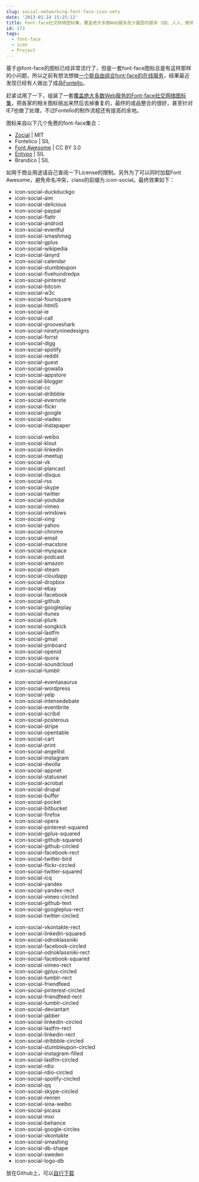 ```yaml
---
slug: social-networking-font-face-icon-sets
date: '2013-01-14 15:25:12'
title: Font-face社交网络图标集，覆盖绝大多数Web服务及少量国内服务（QQ、人人、微博等）
id: 173
tags:
  - font-face
  - icon
  - Project
---
```


基于@font-face的图标已经非常流行了，但是一套font-face图标总是有这样那样的小问题，所以之前有想法想做[一个能自由组合font-face的在线服务](https://plus.google.com/104171418568283484752/posts/YAxJqBswLw7)，结果最近发现已经有人做出了成品[Fontello](http://fontello.com/)。

赶紧试用了一下，组装了一套[覆盖绝大多数Web服务的Font-face社交网络图标集](http://avnpc.com/pages/social-networking-font-face-icon-sets)，把各家的相关图标挑出来然后去掉重复的，最终的成品整合的很好，甚至针对IE7也做了处理，不过Fontello的制作流程还有提高的余地。

图标来自以下几个免费的font-face集合：

- [Zocial](http://zocial.smcllns.com/) | MIT
- Fontelico | SIL
- [Font Awesome](http://fortawesome.github.com/Font-Awesome/) | CC BY 3.0
- [Entypo](http://www.entypo.com) | SIL
- Brandico | SIL

如用于商业用途请自己查阅一下License的限制。另外为了可以同时加载Font Awesome，避免命名冲突，class的前缀为.icon-social。最终效果如下：

<div class="row-fluid">
    <div class="span3">
		<ul class="the-icons unstyled">
			<li title="Code: 0x21"><i class="icon-social-duckduckgo"></i> <span class="i-name">icon-social-duckduckgo</span></li>
			<li title="Code: 0x22"><i class="icon-social-aim"></i> <span class="i-name">icon-social-aim</span></li>
			<li title="Code: 0x23"><i class="icon-social-delicious"></i> <span class="i-name">icon-social-delicious</span></li>
			<li title="Code: 0x24"><i class="icon-social-paypal"></i> <span class="i-name">icon-social-paypal</span></li>
			<li title="Code: 0x25"><i class="icon-social-flattr"></i> <span class="i-name">icon-social-flattr</span></li>
			<li title="Code: 0x26"><i class="icon-social-android"></i> <span class="i-name">icon-social-android</span></li>
			<li title="Code: 0x27"><i class="icon-social-eventful"></i> <span class="i-name">icon-social-eventful</span></li>
			<li title="Code: 0x2a"><i class="icon-social-smashmag"></i> <span class="i-name">icon-social-smashmag</span></li>
			<li title="Code: 0x2b"><i class="icon-social-gplus"></i> <span class="i-name">icon-social-gplus</span></li>
			<li title="Code: 0x2c"><i class="icon-social-wikipedia"></i> <span class="i-name">icon-social-wikipedia</span></li>
			<li title="Code: 0x2d"><i class="icon-social-lanyrd"></i> <span class="i-name">icon-social-lanyrd</span></li>
			<li title="Code: 0x2e"><i class="icon-social-calendar"></i> <span class="i-name">icon-social-calendar</span></li>
			<li title="Code: 0x2f"><i class="icon-social-stumbleupon"></i> <span class="i-name">icon-social-stumbleupon</span></li>
			<li title="Code: 0x30"><i class="icon-social-fivehundredpx"></i> <span class="i-name">icon-social-fivehundredpx</span></li>
			<li title="Code: 0x31"><i class="icon-social-pinterest"></i> <span class="i-name">icon-social-pinterest</span></li>
			<li title="Code: 0x32"><i class="icon-social-bitcoin"></i> <span class="i-name">icon-social-bitcoin</span></li>
			<li title="Code: 0x33"><i class="icon-social-w3c"></i> <span class="i-name">icon-social-w3c</span></li>
			<li title="Code: 0x34"><i class="icon-social-foursquare"></i> <span class="i-name">icon-social-foursquare</span></li>
			<li title="Code: 0x35"><i class="icon-social-html5"></i> <span class="i-name">icon-social-html5</span></li>
			<li title="Code: 0x36"><i class="icon-social-ie"></i> <span class="i-name">icon-social-ie</span></li>
			<li title="Code: 0x37"><i class="icon-social-call"></i> <span class="i-name">icon-social-call</span></li>
			<li title="Code: 0x38"><i class="icon-social-grooveshark"></i> <span class="i-name">icon-social-grooveshark</span></li>
			<li title="Code: 0x39"><i class="icon-social-ninetyninedesigns"></i> <span class="i-name">icon-social-ninetyninedesigns</span></li>
			<li title="Code: 0x3a"><i class="icon-social-forrst"></i> <span class="i-name">icon-social-forrst</span></li>
			<li title="Code: 0x3b"><i class="icon-social-digg"></i> <span class="i-name">icon-social-digg</span></li>
			<li title="Code: 0x3d"><i class="icon-social-spotify"></i> <span class="i-name">icon-social-spotify</span></li>
			<li title="Code: 0x3e"><i class="icon-social-reddit"></i> <span class="i-name">icon-social-reddit</span></li>
			<li title="Code: 0x3f"><i class="icon-social-guest"></i> <span class="i-name">icon-social-guest</span></li>
			<li title="Code: 0x40"><i class="icon-social-gowalla"></i> <span class="i-name">icon-social-gowalla</span></li>
			<li title="Code: 0x41"><i class="icon-social-appstore"></i> <span class="i-name">icon-social-appstore</span></li>
			<li title="Code: 0x42"><i class="icon-social-blogger"></i> <span class="i-name">icon-social-blogger</span></li>
			<li title="Code: 0x43"><i class="icon-social-cc"></i> <span class="i-name">icon-social-cc</span></li>
			<li title="Code: 0x44"><i class="icon-social-dribbble"></i> <span class="i-name">icon-social-dribbble</span></li>
			<li title="Code: 0x45"><i class="icon-social-evernote"></i> <span class="i-name">icon-social-evernote</span></li>
			<li title="Code: 0x46"><i class="icon-social-flickr"></i> <span class="i-name">icon-social-flickr</span></li>
			<li title="Code: 0x47"><i class="icon-social-google"></i> <span class="i-name">icon-social-google</span></li>
			<li title="Code: 0x48"><i class="icon-social-viadeo"></i> <span class="i-name">icon-social-viadeo</span></li>
			<li title="Code: 0x49"><i class="icon-social-instapaper"></i> <span class="i-name">icon-social-instapaper</span></li>
		</ul>
	</div>
	<div class="span3">
		<ul class="the-icons unstyled">
			<li title="Code: 0x4a"><i class="icon-social-weibo"></i> <span class="i-name">icon-social-weibo</span></li>
			<li title="Code: 0x4b"><i class="icon-social-klout"></i> <span class="i-name">icon-social-klout</span></li>
			<li title="Code: 0x4c"><i class="icon-social-linkedin"></i> <span class="i-name">icon-social-linkedin</span></li>
			<li title="Code: 0x4d"><i class="icon-social-meetup"></i> <span class="i-name">icon-social-meetup</span></li>
			<li title="Code: 0x4e"><i class="icon-social-vk"></i> <span class="i-name">icon-social-vk</span></li>
			<li title="Code: 0x50"><i class="icon-social-plancast"></i> <span class="i-name">icon-social-plancast</span></li>
			<li title="Code: 0x51"><i class="icon-social-disqus"></i> <span class="i-name">icon-social-disqus</span></li>
			<li title="Code: 0x52"><i class="icon-social-rss"></i> <span class="i-name">icon-social-rss</span></li>
			<li title="Code: 0x53"><i class="icon-social-skype"></i> <span class="i-name">icon-social-skype</span></li>
			<li title="Code: 0x54"><i class="icon-social-twitter"></i> <span class="i-name">icon-social-twitter</span></li>
			<li title="Code: 0x55"><i class="icon-social-youtube"></i> <span class="i-name">icon-social-youtube</span></li>
			<li title="Code: 0x56"><i class="icon-social-vimeo"></i> <span class="i-name">icon-social-vimeo</span></li>
			<li title="Code: 0x57"><i class="icon-social-windows"></i> <span class="i-name">icon-social-windows</span></li>
			<li title="Code: 0x58"><i class="icon-social-xing"></i> <span class="i-name">icon-social-xing</span></li>
			<li title="Code: 0x59"><i class="icon-social-yahoo"></i> <span class="i-name">icon-social-yahoo</span></li>
			<li title="Code: 0x5b"><i class="icon-social-chrome"></i> <span class="i-name">icon-social-chrome</span></li>
			<li title="Code: 0x5d"><i class="icon-social-email"></i> <span class="i-name">icon-social-email</span></li>
			<li title="Code: 0x5e"><i class="icon-social-macstore"></i> <span class="i-name">icon-social-macstore</span></li>
			<li title="Code: 0x5f"><i class="icon-social-myspace"></i> <span class="i-name">icon-social-myspace</span></li>
			<li title="Code: 0x60"><i class="icon-social-podcast"></i> <span class="i-name">icon-social-podcast</span></li>
			<li title="Code: 0x61"><i class="icon-social-amazon"></i> <span class="i-name">icon-social-amazon</span></li>
			<li title="Code: 0x62"><i class="icon-social-steam"></i> <span class="i-name">icon-social-steam</span></li>
			<li title="Code: 0x63"><i class="icon-social-cloudapp"></i> <span class="i-name">icon-social-cloudapp</span></li>
			<li title="Code: 0x64"><i class="icon-social-dropbox"></i> <span class="i-name">icon-social-dropbox</span></li>
			<li title="Code: 0x65"><i class="icon-social-ebay"></i> <span class="i-name">icon-social-ebay</span></li>
			<li title="Code: 0x66"><i class="icon-social-facebook"></i> <span class="i-name">icon-social-facebook</span></li>
			<li title="Code: 0x67"><i class="icon-social-github"></i> <span class="i-name">icon-social-github</span></li>
			<li title="Code: 0x68"><i class="icon-social-googleplay"></i> <span class="i-name">icon-social-googleplay</span></li>
			<li title="Code: 0x69"><i class="icon-social-itunes"></i> <span class="i-name">icon-social-itunes</span></li>
			<li title="Code: 0x6a"><i class="icon-social-plurk"></i> <span class="i-name">icon-social-plurk</span></li>
			<li title="Code: 0x6b"><i class="icon-social-songkick"></i> <span class="i-name">icon-social-songkick</span></li>
			<li title="Code: 0x6c"><i class="icon-social-lastfm"></i> <span class="i-name">icon-social-lastfm</span></li>
			<li title="Code: 0x6d"><i class="icon-social-gmail"></i> <span class="i-name">icon-social-gmail</span></li>
			<li title="Code: 0x6e"><i class="icon-social-pinboard"></i> <span class="i-name">icon-social-pinboard</span></li>
			<li title="Code: 0x6f"><i class="icon-social-openid"></i> <span class="i-name">icon-social-openid</span></li>
			<li title="Code: 0x71"><i class="icon-social-quora"></i> <span class="i-name">icon-social-quora</span></li>
			<li title="Code: 0x73"><i class="icon-social-soundcloud"></i> <span class="i-name">icon-social-soundcloud</span></li>
			<li title="Code: 0x74"><i class="icon-social-tumblr"></i> <span class="i-name">icon-social-tumblr</span></li>
		</ul>
	</div>
	<div class="span3">
		<ul class="the-icons unstyled">
			<li title="Code: 0x76"><i class="icon-social-eventasaurus"></i> <span class="i-name">icon-social-eventasaurus</span></li>
			<li title="Code: 0x77"><i class="icon-social-wordpress"></i> <span class="i-name">icon-social-wordpress</span></li>
			<li title="Code: 0x79"><i class="icon-social-yelp"></i> <span class="i-name">icon-social-yelp</span></li>
			<li title="Code: 0x7b"><i class="icon-social-intensedebate"></i> <span class="i-name">icon-social-intensedebate</span></li>
			<li title="Code: 0x7c"><i class="icon-social-eventbrite"></i> <span class="i-name">icon-social-eventbrite</span></li>
			<li title="Code: 0x7d"><i class="icon-social-scribd"></i> <span class="i-name">icon-social-scribd</span></li>
			<li title="Code: 0x7e"><i class="icon-social-posterous"></i> <span class="i-name">icon-social-posterous</span></li>
			<li title="Code: 0xa3"><i class="icon-social-stripe"></i> <span class="i-name">icon-social-stripe</span></li>
			<li title="Code: 0xc7"><i class="icon-social-opentable"></i> <span class="i-name">icon-social-opentable</span></li>
			<li title="Code: 0xc9"><i class="icon-social-cart"></i> <span class="i-name">icon-social-cart</span></li>
			<li title="Code: 0xd1"><i class="icon-social-print"></i> <span class="i-name">icon-social-print</span></li>
			<li title="Code: 0xd6"><i class="icon-social-angellist"></i> <span class="i-name">icon-social-angellist</span></li>
			<li title="Code: 0xdc"><i class="icon-social-instagram"></i> <span class="i-name">icon-social-instagram</span></li>
			<li title="Code: 0xe0"><i class="icon-social-dwolla"></i> <span class="i-name">icon-social-dwolla</span></li>
			<li title="Code: 0xe1"><i class="icon-social-appnet"></i> <span class="i-name">icon-social-appnet</span></li>
			<li title="Code: 0xe2"><i class="icon-social-statusnet"></i> <span class="i-name">icon-social-statusnet</span></li>
			<li title="Code: 0xe3"><i class="icon-social-acrobat"></i> <span class="i-name">icon-social-acrobat</span></li>
			<li title="Code: 0xe4"><i class="icon-social-drupal"></i> <span class="i-name">icon-social-drupal</span></li>
			<li title="Code: 0xe5"><i class="icon-social-buffer"></i> <span class="i-name">icon-social-buffer</span></li>
			<li title="Code: 0xe7"><i class="icon-social-pocket"></i> <span class="i-name">icon-social-pocket</span></li>
			<li title="Code: 0xe9"><i class="icon-social-bitbucket"></i> <span class="i-name">icon-social-bitbucket</span></li>
			<li title="Code: 0xe840"><i class="icon-social-firefox"></i> <span class="i-name">icon-social-firefox</span></li>
			<li title="Code: 0xe842"><i class="icon-social-opera"></i> <span class="i-name">icon-social-opera</span></li>
			<li title="Code: 0xf0d3"><i class="icon-social-pinterest-squared"></i> <span class="i-name">icon-social-pinterest-squared</span></li>
			<li title="Code: 0xf0d4"><i class="icon-social-gplus-squared"></i> <span class="i-name">icon-social-gplus-squared</span></li>
			<li title="Code: 0xe801"><i class="icon-social-github-squared"></i> <span class="i-name">icon-social-github-squared</span></li>
			<li title="Code: 0xf301"><i class="icon-social-github-circled"></i> <span class="i-name">icon-social-github-circled</span></li>
			<li title="Code: 0xe804"><i class="icon-social-facebook-rect"></i> <span class="i-name">icon-social-facebook-rect</span></li>
			<li title="Code: 0xe805"><i class="icon-social-twitter-bird"></i> <span class="i-name">icon-social-twitter-bird</span></li>
			<li title="Code: 0xf304"><i class="icon-social-flickr-circled"></i> <span class="i-name">icon-social-flickr-circled</span></li>
			<li title="Code: 0xe802"><i class="icon-social-twitter-squared"></i> <span class="i-name">icon-social-twitter-squared</span></li>
			<li title="Code: 0xe80c"><i class="icon-social-icq"></i> <span class="i-name">icon-social-icq</span></li>
			<li title="Code: 0xf305"><i class="icon-social-yandex"></i> <span class="i-name">icon-social-yandex</span></li>
			<li title="Code: 0xe80d"><i class="icon-social-yandex-rect"></i> <span class="i-name">icon-social-yandex-rect</span></li>
			<li title="Code: 0xf307"><i class="icon-social-vimeo-circled"></i> <span class="i-name">icon-social-vimeo-circled</span></li>
			<li title="Code: 0xe80a"><i class="icon-social-github-text"></i> <span class="i-name">icon-social-github-text</span></li>
			<li title="Code: 0xe809"><i class="icon-social-googleplus-rect"></i> <span class="i-name">icon-social-googleplus-rect</span></li>
			<li title="Code: 0xf30a"><i class="icon-social-twitter-circled"></i> <span class="i-name">icon-social-twitter-circled</span></li>
		</ul>
	</div>
	<div class="span3">
		<ul class="the-icons unstyled">
			<li title="Code: 0xe80e"><i class="icon-social-vkontakte-rect"></i> <span class="i-name">icon-social-vkontakte-rect</span></li>
			<li title="Code: 0xe800"><i class="icon-social-linkedin-squared"></i> <span class="i-name">icon-social-linkedin-squared</span></li>
			<li title="Code: 0xe80f"><i class="icon-social-odnoklassniki"></i> <span class="i-name">icon-social-odnoklassniki</span></li>
			<li title="Code: 0xf30d"><i class="icon-social-facebook-circled"></i> <span class="i-name">icon-social-facebook-circled</span></li>
			<li title="Code: 0xe810"><i class="icon-social-odnoklassniki-rect"></i> <span class="i-name">icon-social-odnoklassniki-rect</span></li>
			<li title="Code: 0xf30e"><i class="icon-social-facebook-squared"></i> <span class="i-name">icon-social-facebook-squared</span></li>
			<li title="Code: 0xe807"><i class="icon-social-vimeo-rect"></i> <span class="i-name">icon-social-vimeo-rect</span></li>
			<li title="Code: 0xf310"><i class="icon-social-gplus-circled"></i> <span class="i-name">icon-social-gplus-circled</span></li>
			<li title="Code: 0xe808"><i class="icon-social-tumblr-rect"></i> <span class="i-name">icon-social-tumblr-rect</span></li>
			<li title="Code: 0xe811"><i class="icon-social-friendfeed"></i> <span class="i-name">icon-social-friendfeed</span></li>
			<li title="Code: 0xf313"><i class="icon-social-pinterest-circled"></i> <span class="i-name">icon-social-pinterest-circled</span></li>
			<li title="Code: 0xe812"><i class="icon-social-friendfeed-rect"></i> <span class="i-name">icon-social-friendfeed-rect</span></li>
			<li title="Code: 0xf316"><i class="icon-social-tumblr-circled"></i> <span class="i-name">icon-social-tumblr-circled</span></li>
			<li title="Code: 0xe814"><i class="icon-social-deviantart"></i> <span class="i-name">icon-social-deviantart</span></li>
			<li title="Code: 0xf317"><i class="icon-social-jabber"></i> <span class="i-name">icon-social-jabber</span></li>
			<li title="Code: 0xf319"><i class="icon-social-linkedin-circled"></i> <span class="i-name">icon-social-linkedin-circled</span></li>
			<li title="Code: 0xe816"><i class="icon-social-lastfm-rect"></i> <span class="i-name">icon-social-lastfm-rect</span></li>
			<li title="Code: 0xe817"><i class="icon-social-linkedin-rect"></i> <span class="i-name">icon-social-linkedin-rect</span></li>
			<li title="Code: 0xf31c"><i class="icon-social-dribbble-circled"></i> <span class="i-name">icon-social-dribbble-circled</span></li>
			<li title="Code: 0xf31f"><i class="icon-social-stumbleupon-circled"></i> <span class="i-name">icon-social-stumbleupon-circled</span></li>
			<li title="Code: 0xe81a"><i class="icon-social-instagram-filled"></i> <span class="i-name">icon-social-instagram-filled</span></li>
			<li title="Code: 0xf322"><i class="icon-social-lastfm-circled"></i> <span class="i-name">icon-social-lastfm-circled</span></li>
			<li title="Code: 0xf324"><i class="icon-social-rdio"></i> <span class="i-name">icon-social-rdio</span></li>
			<li title="Code: 0xf325"><i class="icon-social-rdio-circled"></i> <span class="i-name">icon-social-rdio-circled</span></li>
			<li title="Code: 0xf328"><i class="icon-social-spotify-circled"></i> <span class="i-name">icon-social-spotify-circled</span></li>
			<li title="Code: 0xf32a"><i class="icon-social-qq"></i> <span class="i-name">icon-social-qq</span></li>
			<li title="Code: 0xf33a"><i class="icon-social-skype-circled"></i> <span class="i-name">icon-social-skype-circled</span></li>
			<li title="Code: 0xf33c"><i class="icon-social-renren"></i> <span class="i-name">icon-social-renren</span></li>
			<li title="Code: 0xf33f"><i class="icon-social-sina-weibo"></i> <span class="i-name">icon-social-sina-weibo</span></li>
			<li title="Code: 0xf345"><i class="icon-social-picasa"></i> <span class="i-name">icon-social-picasa</span></li>
			<li title="Code: 0xf34b"><i class="icon-social-mixi"></i> <span class="i-name">icon-social-mixi</span></li>
			<li title="Code: 0xf34e"><i class="icon-social-behance"></i> <span class="i-name">icon-social-behance</span></li>
			<li title="Code: 0xf351"><i class="icon-social-google-circles"></i> <span class="i-name">icon-social-google-circles</span></li>
			<li title="Code: 0xf354"><i class="icon-social-vkontakte"></i> <span class="i-name">icon-social-vkontakte</span></li>
			<li title="Code: 0xf357"><i class="icon-social-smashing"></i> <span class="i-name">icon-social-smashing</span></li>
			<li title="Code: 0xf600"><i class="icon-social-db-shape"></i> <span class="i-name">icon-social-db-shape</span></li>
			<li title="Code: 0xf601"><i class="icon-social-sweden"></i> <span class="i-name">icon-social-sweden</span></li>
			<li title="Code: 0xf603"><i class="icon-social-logo-db"></i> <span class="i-name">icon-social-logo-db</span></li>
		</ul>
	</div>
</div>



放在Github上，可以[自行下载](https://github.com/AlloVince/evaengine-libs-front/tree/master/font-social)


